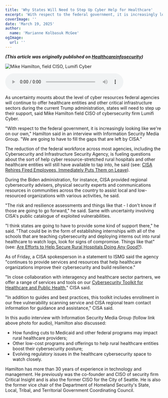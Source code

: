 ```yaml
---
title: 'Why States Will Need to Step Up Cyber Help for Healthcare'
excerpt: 'With respect to the federal government, it is increasingly looking like we''re on our own," Hamilton said in an interview with Information Security Media Group. "We are going to have to fill the gaps that are left by CISA.'
coverImage: ''
date: 'March 19, 2025'
author:
  name: 'Marianne Kolbasuk McGee'
ogImage:
  url: ''
---
```


***(This article was originally published on [Healthcareinfosecurity](https://www.healthcareinfosecurity.com/interviews/states-will-need-to-step-up-cyber-help-for-healthcare-i-5467))***

![Mike Hamilton, field CISO, Lumifi Cyber](https://0267f973c7f511eda6a4-193e28812cee85d6e20ea22afb83e185.ssl.cf1.rackcdn.com/states-will-need-to-step-up-cyber-help-for-healthcare-showcase_image-3-i-5467.jpg "Mike Hamilton, field CISO, Lumifi Cyber")

<audio controls style="width: 75%;">
  <source src="https://0267f973c7f511eda6a4-193e28812cee85d6e20ea22afb83e185.ssl.cf1.rackcdn.com/states-will-need-to-step-up-cyber-help-for-healthcare-direct_link-9-i-5467.mp3" type="audio/mpeg" />
</audio><br/>

As uncertainty mounts about the level of cyber resources federal agencies will continue to offer healthcare entities and other critical infrastructure sectors during the current Trump administration, states will need to step up their support, said Mike Hamilton field CISO of cybersecurity firm Lumifi Cyber.

"With respect to the federal government, it is increasingly looking like we're on our own," Hamilton said in an interview with Information Security Media Group. "We are going to have to fill the gaps that are left by CISA."

The reduction of the federal workforce across most agencies, including the Cybersecurity and Infrastructure Security Agency, is fueling questions about the sort of help cyber resource-stretched rural hospitals and other healthcare entities will still have available to tap into, he said (see: [CISA Rehires Fired Employees, Immediately Puts Them on Leave](https://www.healthcareinfosecurity.com/cisa-rehires-fired-employees-immediately-puts-them-on-leave-a-27743)).

During the Biden administration, for instance, CISA provided regional cybersecurity advisers, physical security experts and communications resources in communities across the country to assist local and low-resourced organizations with various activities, he said.

"The risk and resilience assessments and things like that - I don't know if those are going to go forward," he said. Same with uncertainty involving CISA's public catalogue of exploited vulnerabilities.

"I think states are going to have to provide some kind of support there," he said. "That could be in the form of establishing internships with all of the schools that are teaching cybersecurity and deploying interns out into rural healthcare to watch logs, look for signs of compromise. Things like that" (see: [Are Efforts to Help Secure Rural Hospitals Doing Any Good?](https://www.healthcareinfosecurity.com/are-efforts-to-help-secure-rural-hospitals-doing-any-good-a-27669)).

As of Friday, a CISA spokesperson in a statement to ISMG said the agency "continues to provide services and resources that help healthcare organizations improve their cybersecurity and build resilience."

"In close collaboration with interagency and healthcare sector partners, we offer a range of services and tools on our [Cybersecurity Toolkit for Healthcare and Public Health](https://www.cisa.gov/topics/cybersecurity-best-practices/healthcare)," CISA said.

"In addition to guides and best practices, this toolkit includes enrollment in our free vulnerability scanning service and CISA regional team contact information for guidance and assistance," CISA said.

In this audio interview with Information Security Media Group (follow link above photo for audio), Hamilton also discussed:

- How funding cuts to Medicaid and other federal programs may impact rural healthcare providers;
- Other low-cost programs and offerings to help rural healthcare entities boost their cybersecurity posture;
- Evolving regulatory issues in the healthcare cybersecurity space to watch closely.

Hamilton has more than 30 years of experience in technology and management. He previously was the co-founder and CISO of security firm Critical Insight and is also the former CISO for the City of Seattle. He is also the former vice chair of the Department of Homeland Security's State, Local, Tribal, and Territorial Government Coordinating Council.
<br/>
<br/>

